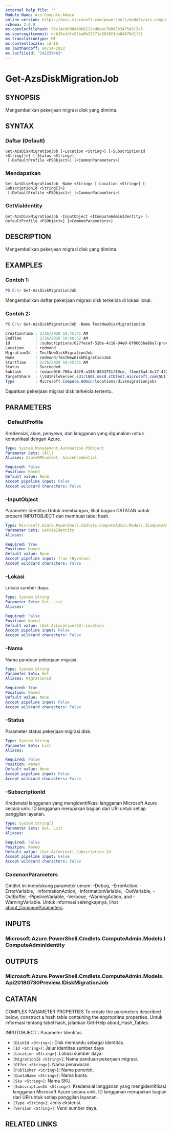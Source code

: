 ```yaml
---
external help file: ''
Module Name: Azs.Compute.Admin
online version: https://docs.microsoft.com/powershell/module/azs.compute.admin/get-azsdiskmigrationjob
schema: 2.0.0
ms.openlocfilehash: 96c14cd8d8d48b6212ed0e4c7b0d5934754912a5
ms.sourcegitcommit: dcb33efdfc53ba0b2f271e883021de84878d1f31
ms.translationtype: MT
ms.contentlocale: id-ID
ms.lasthandoff: 04/14/2022
ms.locfileid: "142239463"
---
```

# Get-AzsDiskMigrationJob

## SYNOPSIS
Mengembalikan pekerjaan migrasi disk yang diminta.

## SYNTAX

### Daftar (Default)
```
Get-AzsDiskMigrationJob [-Location <String>] [-SubscriptionId <String[]>] [-Status <String>]
 [-DefaultProfile <PSObject>] [<CommonParameters>]
```

### Mendapatkan
```
Get-AzsDiskMigrationJob -Name <String> [-Location <String>] [-SubscriptionId <String[]>]
 [-DefaultProfile <PSObject>] [<CommonParameters>]
```

### GetViaIdentity
```
Get-AzsDiskMigrationJob -InputObject <IComputeAdminIdentity> [-DefaultProfile <PSObject>] [<CommonParameters>]
```

## DESCRIPTION
Mengembalikan pekerjaan migrasi disk yang diminta.

## EXAMPLES

### Contoh 1:
```powershell
PS C:\> Get-AzsDiskMigrationJob
```

Mengembalikan daftar pekerjaan migrasi disk terkelola di lokasi lokal.

### Contoh 2:
```powershell
PS C:\> Get-AzsDiskMigrationJob -Name TestNewDiskMigrationJob

CreationTime : 2/26/2020 10:45:41 AM
EndTime      : 2/26/2020 10:46:32 AM
Id           : /subscriptions/627fecef-520e-4c18-94e0-8f0665ba86a7/providers/Microsoft.Compute.Admin/locations/redmond/diskmigrationjobs/TestNewDiskMigrationJob
Location     : redmond
MigrationId  : TestNewDiskMigrationJob
Name         : redmond/TestNewDiskMigrationJob
StartTime    : 2/26/2020 10:45:41 AM
Status       : Succeeded
Subtask      : {edacd0f6-760a-43f9-a188-8833751f89ce, f1ee38a4-5c27-4728-a12b-36976c565042}
TargetShare  : \\SU1FileServer.s31r1801.masd.stbtest.microsoft.com\SU1_ObjStore_1
Type         : Microsoft.Compute.Admin/locations/diskmigrationjobs
```

Dapatkan pekerjaan migrasi disk terkelola tertentu.

## PARAMETERS

### -DefaultProfile
Kredensial, akun, penyewa, dan langganan yang digunakan untuk komunikasi dengan Azure.

```yaml
Type: System.Management.Automation.PSObject
Parameter Sets: (All)
Aliases: AzureRMContext, AzureCredential

Required: False
Position: Named
Default value: None
Accept pipeline input: False
Accept wildcard characters: False

```

### -InputObject
Parameter Identitas Untuk membangun, lihat bagian CATATAN untuk properti INPUTOBJECT dan membuat tabel hash.

```yaml
Type: Microsoft.Azure.PowerShell.Cmdlets.ComputeAdmin.Models.IComputeAdminIdentity
Parameter Sets: GetViaIdentity
Aliases:

Required: True
Position: Named
Default value: None
Accept pipeline input: True (ByValue)
Accept wildcard characters: False

```

### -Lokasi
Lokasi sumber daya.

```yaml
Type: System.String
Parameter Sets: Get, List
Aliases:

Required: False
Position: Named
Default value: (Get-AzLocation)[0].Location
Accept pipeline input: False
Accept wildcard characters: False

```

### -Nama
Nama panduan pekerjaan migrasi.

```yaml
Type: System.String
Parameter Sets: Get
Aliases: MigrationId

Required: True
Position: Named
Default value: None
Accept pipeline input: False
Accept wildcard characters: False

```

### -Status
Parameter status pekerjaan migrasi disk.

```yaml
Type: System.String
Parameter Sets: List
Aliases:

Required: False
Position: Named
Default value: None
Accept pipeline input: False
Accept wildcard characters: False

```

### -SubscriptionId
Kredensial langganan yang mengidentifikasi langganan Microsoft Azure secara unik.
ID langganan merupakan bagian dari URI untuk setiap panggilan layanan.

```yaml
Type: System.String[]
Parameter Sets: Get, List
Aliases:

Required: False
Position: Named
Default value: (Get-AzContext).Subscription.Id
Accept pipeline input: False
Accept wildcard characters: False

```

### CommonParameters
Cmdlet ini mendukung parameter umum: -Debug, -ErrorAction, -ErrorVariable, -InformationAction, -InformationVariable, -OutVariable, -OutBuffer, -PipelineVariable, -Verbose, -WarningAction, and -WarningVariable. Untuk informasi selengkapnya, lihat [about_CommonParameters](http://go.microsoft.com/fwlink/?LinkID=113216).

## INPUTS

### Microsoft.Azure.PowerShell.Cmdlets.ComputeAdmin.Models.IComputeAdminIdentity

## OUTPUTS

### Microsoft.Azure.PowerShell.Cmdlets.ComputeAdmin.Models.Api20180730Preview.IDiskMigrationJob



## CATATAN

COMPLEX PARAMETER PROPERTIES To create the parameters described below, construct a hash table containing the appropriate properties. Untuk informasi tentang tabel hash, jalankan Get-Help about_Hash_Tables.

INPUTOBJECT <IComputeAdminIdentity>: Parameter Identitas
  - `[DiskId <String>]`: Disk memandu sebagai identitas.
  - `[Id <String>]`: Jalur identitas sumber daya
  - `[Location <String>]`: Lokasi sumber daya.
  - `[MigrationId <String>]`: Nama panduan pekerjaan migrasi.
  - `[Offer <String>]`: Nama penawaran.
  - `[Publisher <String>]`: Nama penerbit.
  - `[QuotaName <String>]`: Nama kuota.
  - `[Sku <String>]`: Nama SKU.
  - `[SubscriptionId <String>]`: Kredensial langganan yang mengidentifikasi langganan Microsoft Azure secara unik. ID langganan merupakan bagian dari URI untuk setiap panggilan layanan.
  - `[Type <String>]`: Jenis ekstensi.
  - `[Version <String>]`: Versi sumber daya.

## RELATED LINKS

